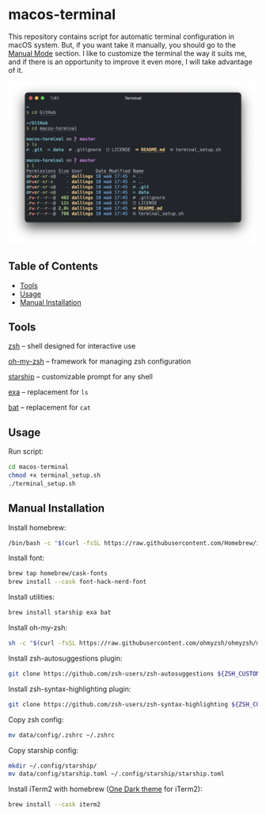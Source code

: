 # macos-terminal

This repository contains script for automatic terminal configuration in macOS system. But, if you want take it manually, you should go to the [Manual Mode](#manual-installation) section. I like to customize the terminal the way it suits me, and if there is an opportunity to improve it even more, I will take advantage of it.

![](data/images/terminal.png)

## Table of Contents
- [Tools](#tools)
- [Usage](#usage)
- [Manual Installation](#manual-installation)

## Tools

[zsh](https://www.zsh.org) – shell designed for interactive use

[oh-my-zsh](https://ohmyz.sh) – framework for managing zsh configuration

[starship](https://starship.rs) – customizable prompt for any shell

[exa](https://the.exa.website) – replacement for `ls`

[bat](https://github.com/sharkdp/bat) – replacement for `cat`

## Usage

Run script:

```bash
cd macos-terminal
chmod +x terminal_setup.sh
./terminal_setup.sh
```

## Manual Installation

Install homebrew:

```bash
/bin/bash -c "$(curl -fsSL https://raw.githubusercontent.com/Homebrew/install/HEAD/install.sh)"
```

Install font:

```bash
brew tap homebrew/cask-fonts
brew install --cask font-hack-nerd-font
```

Install utilities:

```bash
brew install starship exa bat
```

Install oh-my-zsh:

```bash
sh -c "$(curl -fsSL https://raw.githubusercontent.com/ohmyzsh/ohmyzsh/master/tools/install.sh)"
```

Install zsh-autosuggestions plugin:

```bash
git clone https://github.com/zsh-users/zsh-autosuggestions ${ZSH_CUSTOM:-~/.oh-my-zsh/custom}/plugins/zsh-autosuggestions
```

Install zsh-syntax-highlighting plugin:

```bash
git clone https://github.com/zsh-users/zsh-syntax-highlighting ${ZSH_CUSTOM:-~/.oh-my-zsh/custom}/plugins/zsh-syntax-highlighting
```

Copy zsh config:

```bash
mv data/config/.zshrc ~/.zshrc
```

Copy starship config:

```bash
mkdir ~/.config/starship/
mv data/config/starship.toml ~/.config/starship/starship.toml
```

Install iTerm2 with homebrew ([One Dark theme](data/themes/onedark.itermcolors) for iTerm2):

```bash
brew install --cask iterm2
```
